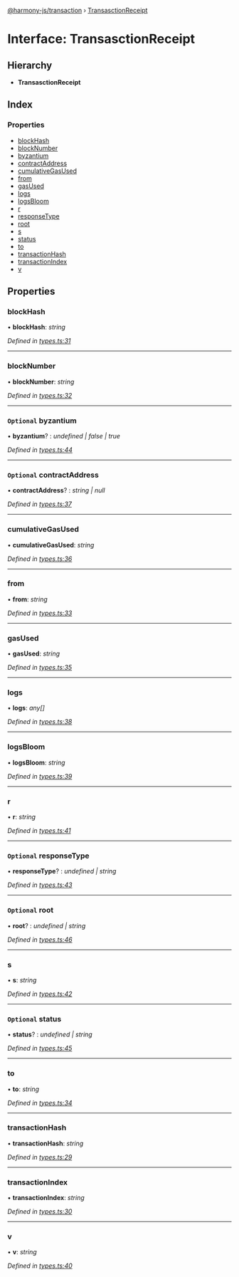 [@harmony-js/transaction](../globals.md) › [TransasctionReceipt](transasctionreceipt.md)

# Interface: TransasctionReceipt

## Hierarchy

* **TransasctionReceipt**

## Index

### Properties

* [blockHash](transasctionreceipt.md#blockhash)
* [blockNumber](transasctionreceipt.md#blocknumber)
* [byzantium](transasctionreceipt.md#optional-byzantium)
* [contractAddress](transasctionreceipt.md#optional-contractaddress)
* [cumulativeGasUsed](transasctionreceipt.md#cumulativegasused)
* [from](transasctionreceipt.md#from)
* [gasUsed](transasctionreceipt.md#gasused)
* [logs](transasctionreceipt.md#logs)
* [logsBloom](transasctionreceipt.md#logsbloom)
* [r](transasctionreceipt.md#r)
* [responseType](transasctionreceipt.md#optional-responsetype)
* [root](transasctionreceipt.md#optional-root)
* [s](transasctionreceipt.md#s)
* [status](transasctionreceipt.md#optional-status)
* [to](transasctionreceipt.md#to)
* [transactionHash](transasctionreceipt.md#transactionhash)
* [transactionIndex](transasctionreceipt.md#transactionindex)
* [v](transasctionreceipt.md#v)

## Properties

###  blockHash

• **blockHash**: *string*

*Defined in [types.ts:31](https://github.com/FireStack-Lab/Harmony-sdk-core/blob/436f358/packages/harmony-transaction/src/types.ts#L31)*

___

###  blockNumber

• **blockNumber**: *string*

*Defined in [types.ts:32](https://github.com/FireStack-Lab/Harmony-sdk-core/blob/436f358/packages/harmony-transaction/src/types.ts#L32)*

___

### `Optional` byzantium

• **byzantium**? : *undefined | false | true*

*Defined in [types.ts:44](https://github.com/FireStack-Lab/Harmony-sdk-core/blob/436f358/packages/harmony-transaction/src/types.ts#L44)*

___

### `Optional` contractAddress

• **contractAddress**? : *string | null*

*Defined in [types.ts:37](https://github.com/FireStack-Lab/Harmony-sdk-core/blob/436f358/packages/harmony-transaction/src/types.ts#L37)*

___

###  cumulativeGasUsed

• **cumulativeGasUsed**: *string*

*Defined in [types.ts:36](https://github.com/FireStack-Lab/Harmony-sdk-core/blob/436f358/packages/harmony-transaction/src/types.ts#L36)*

___

###  from

• **from**: *string*

*Defined in [types.ts:33](https://github.com/FireStack-Lab/Harmony-sdk-core/blob/436f358/packages/harmony-transaction/src/types.ts#L33)*

___

###  gasUsed

• **gasUsed**: *string*

*Defined in [types.ts:35](https://github.com/FireStack-Lab/Harmony-sdk-core/blob/436f358/packages/harmony-transaction/src/types.ts#L35)*

___

###  logs

• **logs**: *any[]*

*Defined in [types.ts:38](https://github.com/FireStack-Lab/Harmony-sdk-core/blob/436f358/packages/harmony-transaction/src/types.ts#L38)*

___

###  logsBloom

• **logsBloom**: *string*

*Defined in [types.ts:39](https://github.com/FireStack-Lab/Harmony-sdk-core/blob/436f358/packages/harmony-transaction/src/types.ts#L39)*

___

###  r

• **r**: *string*

*Defined in [types.ts:41](https://github.com/FireStack-Lab/Harmony-sdk-core/blob/436f358/packages/harmony-transaction/src/types.ts#L41)*

___

### `Optional` responseType

• **responseType**? : *undefined | string*

*Defined in [types.ts:43](https://github.com/FireStack-Lab/Harmony-sdk-core/blob/436f358/packages/harmony-transaction/src/types.ts#L43)*

___

### `Optional` root

• **root**? : *undefined | string*

*Defined in [types.ts:46](https://github.com/FireStack-Lab/Harmony-sdk-core/blob/436f358/packages/harmony-transaction/src/types.ts#L46)*

___

###  s

• **s**: *string*

*Defined in [types.ts:42](https://github.com/FireStack-Lab/Harmony-sdk-core/blob/436f358/packages/harmony-transaction/src/types.ts#L42)*

___

### `Optional` status

• **status**? : *undefined | string*

*Defined in [types.ts:45](https://github.com/FireStack-Lab/Harmony-sdk-core/blob/436f358/packages/harmony-transaction/src/types.ts#L45)*

___

###  to

• **to**: *string*

*Defined in [types.ts:34](https://github.com/FireStack-Lab/Harmony-sdk-core/blob/436f358/packages/harmony-transaction/src/types.ts#L34)*

___

###  transactionHash

• **transactionHash**: *string*

*Defined in [types.ts:29](https://github.com/FireStack-Lab/Harmony-sdk-core/blob/436f358/packages/harmony-transaction/src/types.ts#L29)*

___

###  transactionIndex

• **transactionIndex**: *string*

*Defined in [types.ts:30](https://github.com/FireStack-Lab/Harmony-sdk-core/blob/436f358/packages/harmony-transaction/src/types.ts#L30)*

___

###  v

• **v**: *string*

*Defined in [types.ts:40](https://github.com/FireStack-Lab/Harmony-sdk-core/blob/436f358/packages/harmony-transaction/src/types.ts#L40)*
